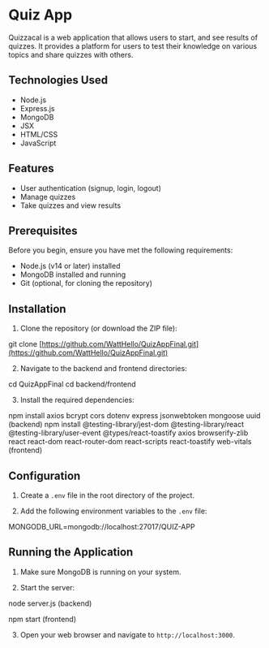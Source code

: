 # Quiz App

Quizzacal is a web application that allows users to start, and see results of quizzes. It provides a platform for users to test their knowledge on various topics and share quizzes with others.

## Technologies Used

- Node.js
- Express.js
- MongoDB
- JSX
- HTML/CSS
- JavaScript

## Features

- User authentication (signup, login, logout)
- Manage quizzes
- Take quizzes and view results

## Prerequisites

Before you begin, ensure you have met the following requirements:

- Node.js (v14 or later) installed
- MongoDB installed and running
- Git (optional, for cloning the repository)

## Installation

1. Clone the repository (or download the ZIP file):

git clone [https://github.com/WattHello/QuizAppFinal.git](https://github.com/WattHello/QuizAppFinal.git)

2. Navigate to the backend and frontend directories:

cd QuizAppFinal
cd backend/frontend

3. Install the required dependencies:

npm install axios bcrypt cors dotenv express jsonwebtoken mongoose uuid (backend)
npm install @testing-library/jest-dom @testing-library/react @testing-library/user-event @types/react-toastify axios browserify-zlib react react-dom react-router-dom react-scripts react-toastify web-vitals (frontend)

## Configuration

1. Create a `.env` file in the root directory of the project.

2. Add the following environment variables to the `.env` file:

MONGODB_URL=mongodb://localhost:27017/QUIZ-APP

## Running the Application

1. Make sure MongoDB is running on your system.

2. Start the server:

node server.js (backend)

npm start (frontend)

3. Open your web browser and navigate to `http://localhost:3000`.